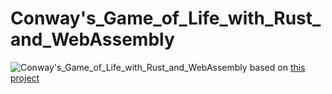 # Conway's_Game_of_Life_with_Rust_and_WebAssembly
![Conway's_Game_of_Life_with_Rust_and_WebAssembly](https://github.com/jjh4450/conway_life_of_game_with_wasm/assets/55692226/6e21afad-33b2-431a-a1c4-12e3983865df)
based on [this project](https://github.com/yceffort/rust-playground/tree/main/wasm-game-of-life)
